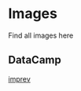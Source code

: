 # Images
Find all images here

## DataCamp

[imprev](https://github.com/huldanalyst/im/commit/4e75103b8b6029e510efadd1b92405e7eb2944e1)
